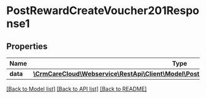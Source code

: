 # PostRewardCreateVoucher201Response1

## Properties
Name | Type | Description | Notes
------------ | ------------- | ------------- | -------------
**data** | [**\CrmCareCloud\Webservice\RestApi\Client\Model\PostRewardCreateVoucher201Response1Data**](PostRewardCreateVoucher201Response1Data.md) |  | [optional] 

[[Back to Model list]](../../README.md#documentation-for-models) [[Back to API list]](../../README.md#documentation-for-api-endpoints) [[Back to README]](../../README.md)


